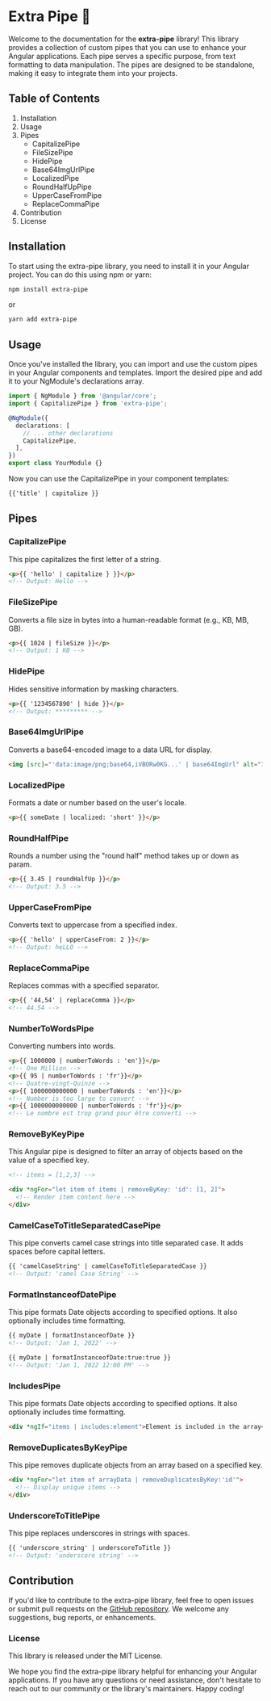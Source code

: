# Extra Pipe 🚀

Welcome to the documentation for the **extra-pipe** library! This library provides a collection of custom pipes that you can use to enhance your Angular applications. Each pipe serves a specific purpose, from text formatting to data manipulation. The pipes are designed to be standalone, making it easy to integrate them into your projects.

## Table of Contents

1. Installation
2. Usage
3. Pipes
   - CapitalizePipe
   - FileSizePipe
   - HidePipe
   - Base64ImgUrlPipe
   - LocalizedPipe
   - RoundHalfUpPipe
   - UpperCaseFromPipe
   - ReplaceCommaPipe
4. Contribution
5. License

## Installation

To start using the extra-pipe library, you need to install it in your Angular project. You can do this using npm or yarn:

```bash
npm install extra-pipe
```

or

```bash
yarn add extra-pipe
```

## Usage

Once you've installed the library, you can import and use the custom pipes in your Angular components and templates. Import the desired pipe and add it to your NgModule's declarations array.

```typescript
import { NgModule } from '@angular/core';
import { CapitalizePipe } from 'extra-pipe';

@NgModule({
  declarations: [
    // ... other declarations
    CapitalizePipe,
  ],
})
export class YourModule {}
```

Now you can use the CapitalizePipe in your component templates:

```html
{{'title' | capitalize }}
```

## Pipes

### CapitalizePipe

This pipe capitalizes the first letter of a string.

```html
<p>{{ 'hello' | capitalize } }}</p>
<!-- Output: Hello -->
```

### FileSizePipe

Converts a file size in bytes into a human-readable format (e.g., KB, MB, GB).

```html
<p>{{ 1024 | fileSize }}</p>
<!-- Output: 1 KB -->
```

### HidePipe

Hides sensitive information by masking characters.

```html
<p>{{ '1234567890' | hide }}</p>
<!-- Output: ********* -->
```

### Base64ImgUrlPipe

Converts a base64-encoded image to a data URL for display.

```html
<img [src]="'data:image/png;base64,iVBORw0KG...' | base64ImgUrl" alt="Image" />
```

### LocalizedPipe

Formats a date or number based on the user's locale.

```html
<p>{{ someDate | localized: 'short' }}</p>
```

### RoundHalfPipe

Rounds a number using the "round half" method takes up or down as param.

```html
<p>{{ 3.45 | roundHalfUp }}</p>
<!-- Output: 3.5 -->
```

### UpperCaseFromPipe

Converts text to uppercase from a specified index.

```html
<p>{{ 'hello' | upperCaseFrom: 2 }}</p>
<!-- Output: heLLO -->
```

### ReplaceCommaPipe

Replaces commas with a specified separator.

```html
<p>{{ '44,54' | replaceComma }}</p>
<!-- 44.54 -->
```

### NumberToWordsPipe

Converting numbers into words.

```html
<p>{{ 1000000 | numberToWords : 'en'}}</p>
<!-- One Million -->
<p>{{ 95 | numberToWords : 'fr'}}</p>
<!-- Quatre-vingt-Quinze -->
<p>{{ 1000000000000 | numberToWords : 'en'}}</p>
<!-- Number is too large to convert -->
<p>{{ 1000000000000 | numberToWords : 'fr'}}</p>
<!-- Le nombre est trop grand pour être converti -->
```

### RemoveByKeyPipe

This Angular pipe is designed to filter an array of objects based on the value of a specified key.

```html
<!-- items = [1,2,3] -->

<div *ngFor="let item of items | removeByKey: 'id': [1, 2]">
  <!-- Render item content here -->
</div>
```

### CamelCaseToTitleSeparatedCasePipe

This pipe converts camel case strings into title separated case. It adds spaces before capital letters.

```html
{{ 'camelCaseString' | camelCaseToTitleSeparatedCase }}
<!-- Output: 'camel Case String' -->
```

### FormatInstanceofDatePipe

This pipe formats Date objects according to specified options. It also optionally includes time formatting.

```html
{{ myDate | formatInstanceofDate }}
<!-- Output: 'Jan 1, 2022' -->

{{ myDate | formatInstanceofDate:true:true }}
<!-- Output: 'Jan 1, 2022 12:00 PM' -->
```

### IncludesPipe

This pipe formats Date objects according to specified options. It also optionally includes time formatting.

```html
<div *ngIf="items | includes:element">Element is included in the array</div>
```

### RemoveDuplicatesByKeyPipe

This pipe removes duplicate objects from an array based on a specified key.

```html
<div *ngFor="let item of arrayData | removeDuplicatesByKey:'id'">
  <!-- Display unique items -->
</div>
```

### UnderscoreToTitlePipe

This pipe replaces underscores in strings with spaces.

```html
{{ 'underscore_string' | underscoreToTitle }}
<!-- Output: 'underscore string' -->
```

## Contribution

If you'd like to contribute to the extra-pipe library, feel free to open issues or submit pull requests on the <a href="https://github.com/anasmasti/extra-pipe"> GitHub repository</a>. We welcome any suggestions, bug reports, or enhancements.

### License

This library is released under the MIT License.

We hope you find the extra-pipe library helpful for enhancing your Angular applications. If you have any questions or need assistance, don't hesitate to reach out to our community or the library's maintainers. Happy coding!

